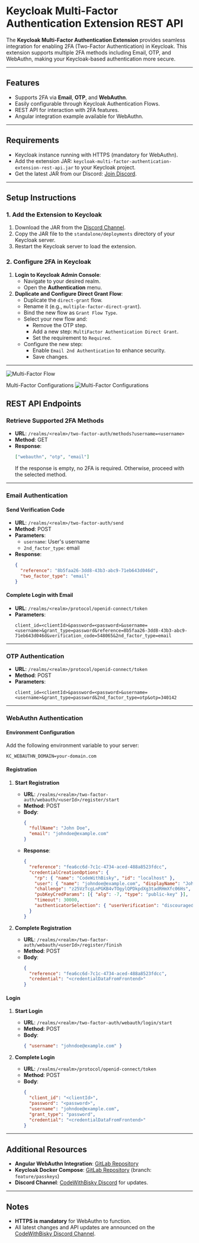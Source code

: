 
# Keycloak Multi-Factor Authentication Extension REST API

The **Keycloak Multi-Factor Authentication Extension** provides seamless integration for enabling 2FA (Two-Factor Authentication) in Keycloak. This extension supports multiple 2FA methods including Email, OTP, and WebAuthn, making your Keycloak-based authentication more secure.

---

## Features
- Supports 2FA via **Email**, **OTP**, and **WebAuthn**.
- Easily configurable through Keycloak Authentication Flows.
- REST API for interaction with 2FA features.
- Angular integration example available for WebAuthn.

---

## Requirements
- Keycloak instance running with HTTPS (mandatory for WebAuthn).
- Add the extension JAR: `keycloak-multi-factor-authentication-extension-rest-api.jar` to your Keycloak project.
- Get the latest JAR from our Discord: [Join Discord](https://discord.gg/5QEp5xK8Hw).

---

## Setup Instructions
### 1. Add the Extension to Keycloak
1. Download the JAR from the [Discord Channel](https://discord.gg/5QEp5xK8Hw).
2. Copy the JAR file to the `standalone/deployments` directory of your Keycloak server.
3. Restart the Keycloak server to load the extension.

### 2. Configure 2FA in Keycloak
1. **Login to Keycloak Admin Console**:
    - Navigate to your desired realm.
    - Open the **Authentication** menu.
2. **Duplicate and Configure Direct Grant Flow**:
    - Duplicate the `direct-grant` flow.
    - Rename it (e.g., `multiple-factor-direct-grant`).
    - Bind the new flow as `Grant Flow Type`.
    - Select your new flow and:
        - Remove the OTP step.
        - Add a new step: `MultiFactor Authentication Direct Grant`.
        - Set the requirement to `Required`.
    - Configure the new step:
        - Enable `Email 2nd Authentication` to enhance security.
        - Save changes.

---
![Multi-Factor Flow](multicatior-flow.png)

Multi-Factor Configurations
![Multi-Factor Configurations](multi-factor-config.png)
## REST API Endpoints

### Retrieve Supported 2FA Methods
- **URL**: `/realms/<realm>/two-factor-auth/methods?username=<username>`
- **Method**: GET
- **Response**:
  ```json
  ["webauthn", "otp", "email"]
  ```
  If the response is empty, no 2FA is required. Otherwise, proceed with the selected method.

---

### Email Authentication
#### Send Verification Code
- **URL**: `/realms/<realm>/two-factor-auth/send`
- **Method**: POST
- **Parameters**:
    - `username`: User's username
    - `2nd_factor_type`: email
- **Response**:
  ```json
  {
    "reference": "8b5faa26-3dd8-43b3-abc9-71eb643d046d",
    "two_factor_type": "email"
  }
  ```
#### Complete Login with Email
- **URL**: `/realms/<realm>/protocol/openid-connect/token`
- **Parameters**:
  ```text
  client_id=<clientId>&password=<password>&username=<username>&grant_type=password&reference=8b5faa26-3dd8-43b3-abc9-71eb643d046d&verification_code=548065&2nd_factor_type=email
  ```

---

### OTP Authentication
- **URL**: `/realms/<realm>/protocol/openid-connect/token`
- **Method**: POST
- **Parameters**:
  ```text
  client_id=<clientId>&password=<password>&username=<username>&grant_type=password&2nd_factor_type=otp&otp=340142
  ```

---

### WebAuthn Authentication
#### Environment Configuration
Add the following environment variable to your server:
```text
KC_WEBAUTHN_DOMAIN=your-domain.com
```

#### Registration
1. **Start Registration**
    - **URL**: `/realms/<realm>/two-factor-auth/webauth/<userId>/register/start`
    - **Method**: POST
    - **Body**:
      ```json
      {
        "fullName": "John Doe",
        "email": "johndoe@example.com"
      }
      ```
    - **Response**:
      ```json
      {
        "reference": "fea6cc6d-7c1c-4734-aced-488a8523fdcc",
        "credentialCreationOptions": {
          "rp": { "name": "CodeWithBisky", "id": "localhost" },
          "user": { "name": "johndoe@example.com", "displayName": "John Doe", "id": "aAtceuoTSaiFooIjgpkQMw" },
          "challenge": "z25VzTcgLnPGKB4vTOgylQPDkpdXg3tadRHmXfc06Hs",
          "pubKeyCredParams": [{ "alg": -7, "type": "public-key" }],
          "timeout": 30000,
          "authenticatorSelection": { "userVerification": "discouraged" }
        }
      }
      ```

2. **Complete Registration**
    - **URL**: `/realms/<realm>/two-factor-auth/webauth/<userId>/register/finish`
    - **Method**: POST
    - **Body**:
      ```json
      {
        "reference": "fea6cc6d-7c1c-4734-aced-488a8523fdcc",
        "credential": "<credentialDataFromFrontend>"
      }
      ```

#### Login
1. **Start Login**
    - **URL**: `/realms/<realm>/two-factor-auth/webauth/login/start`
    - **Method**: POST
    - **Body**:
      ```json
      { "username": "johndoe@example.com" }
      ```

2. **Complete Login**
    - **URL**: `/realms/<realm>/protocol/openid-connect/token`
    - **Method**: POST
    - **Body**:
      ```json
      {
        "client_id": "<clientId>",
        "password": "<password>",
        "username": "johndoe@example.com",
        "grant_type": "password",
        "credential": "<credentialDataFromFrontend>"
      }
      ```

---

## Additional Resources
- **Angular WebAuthn Integration**: [GitLab Repository](https://gitlab.com/code-with-bisky/spring-boot/fido/angular-app.git)
- **Keycloak Docker Compose**: [GitLab Repository](https://gitlab.com/code-with-bisky/devops/keycloak.git) (branch: `feature/passkeys`)
- **Discord Channel**: [CodeWithBisky Discord](https://discord.gg/5QEp5xK8Hw) for updates.

---

## Notes
- **HTTPS is mandatory** for WebAuthn to function.
- All latest changes and API updates are announced on the [CodeWithBisky Discord Channel](https://discord.gg/5QEp5xK8Hw).
